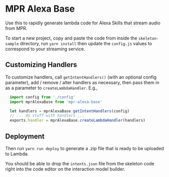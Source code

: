 # MPR Alexa Base

Use this to rapidly generate lambda code for Alexa Skills that stream audio from MPR.

To start a new project, copy and paste the code from inside the `skeleton-sample` directory, run `yarn install` then update the `config.js` values to correspond to your streaming service.

## Customizing Handlers
To customize handlers, call `getIntentHandlers()` (with an optional config parameter), add / remove / alter handlers as necessary, then pass them in as a parameter to `createLambdaHandler`. E.g.,

```javascript
  import config from './config'
  import mprAlexaBase from 'mpr-alexa-base'

  let handlers = mprAlexaBase.getIntentHandlers(config)
  // ... do stuff with handlers ...
  exports.handler = mprAlexaBase.createLambdaHandler(handlers)
```

## Deployment
Then run `yarn run deploy` to generate a .zip file that is ready to be uploaded to Lambda.

You should be able to drop the `intents.json` file from the skeleton code right into the code editor on the interaction model builder.
